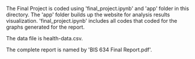 
The Final Project is coded using 'final_project.ipynb' and 'app' folder in this directory. The 'app' folder builds up the website for analysis results visualization. 
'final_project.ipynb' includes all codes that coded for the graphs generated for the report. 

The data file is health-data.csv.

The complete report is named by 'BIS 634 Final Report.pdf'.
